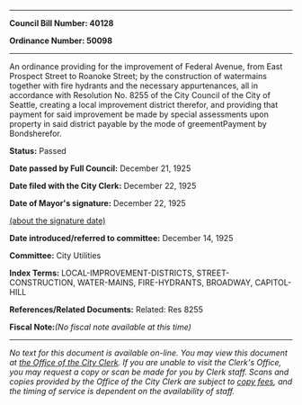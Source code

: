 

********

**Council Bill Number: 40128**
   
**Ordinance Number: 50098**
********

 An ordinance providing for the improvement of Federal Avenue, from East Prospect Street to Roanoke Street; by the construction of watermains together with fire hydrants and the necessary appurtenances, all in accordance with Resolution No. 8255 of the City Council of the City of Seattle, creating a local improvement district therefor, and providing that payment for said improvement be made by special assessments upon property in said district payable by the mode of greementPayment by Bondsherefor.

**Status:** Passed
   
**Date passed by Full Council:** December 21, 1925
   
**Date filed with the City Clerk:** December 22, 1925
   
**Date of Mayor's signature:** December 22, 1925
   
[(about the signature date)](/~public/approvaldate.htm)
   
   
   
**Date introduced/referred to committee:** December 14, 1925
   
**Committee:** City Utilities
   
   
**Index Terms:** LOCAL-IMPROVEMENT-DISTRICTS, STREET-CONSTRUCTION, WATER-MAINS, FIRE-HYDRANTS, BROADWAY, CAPITOL-HILL

**References/Related Documents:** Related: Res 8255

**Fiscal Note:**_(No fiscal note available at this time)_
********

_No text for this document is available on-line. You may view this document at [the Office of the City Clerk](http://www.seattle.gov/leg/clerk/contactUs.htm). If you are unable to visit the Clerk's Office, you may request a copy or scan be made for you by Clerk staff. Scans and copies provided by the Office of the City Clerk are subject to [copy fees](http://clerk.seattle.gov/~public/clerkfees.htm), and the timing of service is dependent on the availability of staff._

